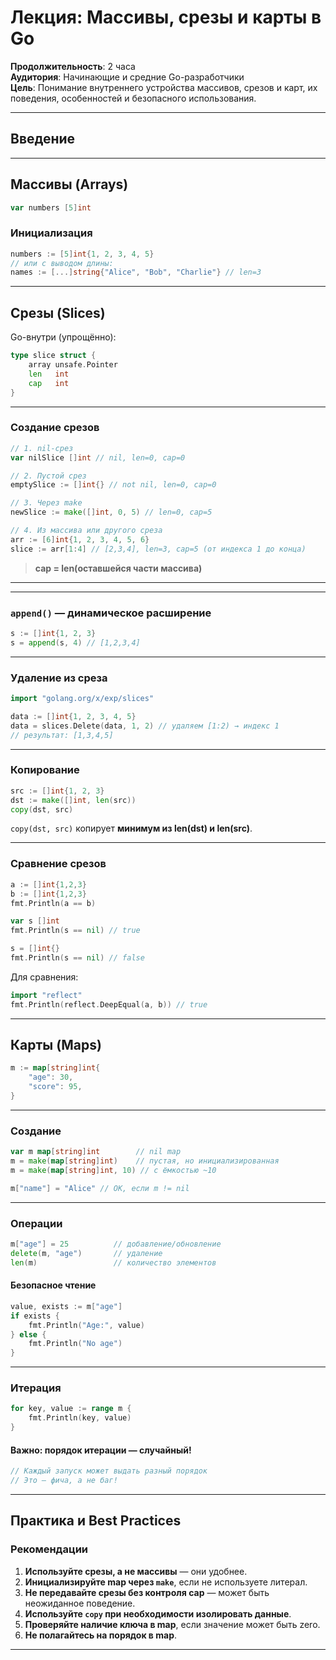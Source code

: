 # **Лекция: Массивы, срезы и карты в Go**  
**Продолжительность**: 2 часа  
**Аудитория**: Начинающие и средние Go-разработчики  
**Цель**: Понимание внутреннего устройства массивов, срезов и карт, их поведения, особенностей и безопасного использования.

---

## Введение

---

## Массивы (Arrays)

```go
var numbers [5]int
```

### Инициализация
```go
numbers := [5]int{1, 2, 3, 4, 5}
// или с выводом длины:
names := [...]string{"Alice", "Bob", "Charlie"} // len=3
```
---

## Срезы (Slices)

Go-внутри (упрощённо):
```go
type slice struct {
    array unsafe.Pointer
    len   int
    cap   int
}
```
---

### Создание срезов

```go
// 1. nil-срез
var nilSlice []int // nil, len=0, cap=0

// 2. Пустой срез
emptySlice := []int{} // not nil, len=0, cap=0

// 3. Через make
newSlice := make([]int, 0, 5) // len=0, cap=5

// 4. Из массива или другого среза
arr := [6]int{1, 2, 3, 4, 5, 6}
slice := arr[1:4] // [2,3,4], len=3, cap=5 (от индекса 1 до конца)
```

> **cap = len(оставшейся части массива)**

---

---

### `append()` — динамическое расширение

```go
s := []int{1, 2, 3}
s = append(s, 4) // [1,2,3,4]
```
---

### Удаление из среза

```go
import "golang.org/x/exp/slices"

data := []int{1, 2, 3, 4, 5}
data = slices.Delete(data, 1, 2) // удаляем [1:2) → индекс 1
// результат: [1,3,4,5]
```
---

### Копирование

```go
src := []int{1, 2, 3}
dst := make([]int, len(src))
copy(dst, src)
```

`copy(dst, src)` копирует **минимум из len(dst) и len(src)**.

---

### Сравнение срезов

```go
a := []int{1,2,3}
b := []int{1,2,3}
fmt.Println(a == b)
```

```go
var s []int
fmt.Println(s == nil) // true

s = []int{}
fmt.Println(s == nil) // false
```

Для сравнения:
```go
import "reflect"
fmt.Println(reflect.DeepEqual(a, b)) // true
```
---

##  Карты (Maps)

```go
m := map[string]int{
    "age": 30,
    "score": 95,
}
```
---

### Создание

```go
var m map[string]int        // nil map
m = make(map[string]int)    // пустая, но инициализированная
m = make(map[string]int, 10) // с ёмкостью ~10
```
```go
m["name"] = "Alice" // OK, если m != nil
```
---

### Операции

```go
m["age"] = 25          // добавление/обновление
delete(m, "age")       // удаление
len(m)                 // количество элементов
```

#### Безопасное чтение

```go
value, exists := m["age"]
if exists {
    fmt.Println("Age:", value)
} else {
    fmt.Println("No age")
}
```
---

### Итерация

```go
for key, value := range m {
    fmt.Println(key, value)
}
```

#### Важно: **порядок итерации — случайный!**

```go
// Каждый запуск может выдать разный порядок
// Это — фича, а не баг!
```
---

##  Практика и Best Practices

### Рекомендации

1. **Используйте срезы, а не массивы** — они удобнее.
2. **Инициализируйте map через `make`**, если не используете литерал.
3. **Не передавайте срезы без контроля cap** — может быть неожиданное поведение.
4. **Используйте `copy` при необходимости изолировать данные**.
5. **Проверяйте наличие ключа в map**, если значение может быть zero.
6. **Не полагайтесь на порядок в map**.

---
